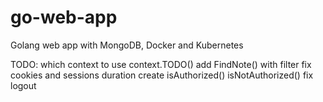 # go-web-app
Golang web app with MongoDB, Docker and Kubernetes

TODO:
which context to use context.TODO()
add FindNote() with filter
fix cookies and sessions duration
create isAuthorized() isNotAuthorized()
fix logout